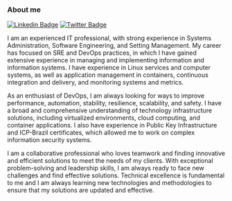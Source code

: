 ### About me
[![Linkedin Badge](https://img.shields.io/badge/-LinkedIn-blue?style=flat-square&logo=Linkedin&logoColor=white&link=https://www.linkedin.com/in/fabianosantosflorentino/)](https://www.linkedin.com/in/fabianosantosflorentino/)
[![Twitter Badge](https://img.shields.io/badge/-Twitter-1ca0f1?style=flat-square&labelColor=1ca0f1&logo=twitter&logoColor=white&link=https://twitter.com/fabianosanflor)](https://twitter.com/fabianosanflor)


<!--
**fabianoflorentino/fabianoflorentino** is a ✨ _special_ ✨ repository because its `README.md` (this file) appears on your GitHub profile.

Here are some ideas to get you started:

- 🔭 I’m currently working on ...
- 🌱 I’m currently learning ...
- 👯 I’m looking to collaborate on ...
- 🤔 I’m looking for help with ...
- 💬 Ask me about ...
- 📫 How to reach me: ...
- 😄 Pronouns: ...
- ⚡ Fun fact: ...
-->
I am an experienced IT professional, with strong experience in Systems Administration, Software Engineering, and Setting Management. My career has focused on SRE and DevOps practices, in which I have gained extensive experience in managing and implementing information and information systems. I have experience in Linux services and computer systems, as well as application management in containers, continuous integration and delivery, and monitoring systems and metrics.

As an enthusiast of DevOps, I am always looking for ways to improve performance, automation, stability, resilience, scalability, and safety. I have a broad and comprehensive understanding of technology infrastructure solutions, including virtualized environments, cloud computing, and container applications. I also have experience in Public Key Infrastructure and ICP-Brazil certificates, which allowed me to work on complex information security systems.

I am a collaborative professional who loves teamwork and finding innovative and efficient solutions to meet the needs of my clients. With exceptional problem-solving and leadership skills, I am always ready to face new challenges and find effective solutions. Technical excellence is fundamental to me and I am always learning new technologies and methodologies to ensure that my solutions are updated and effective.
